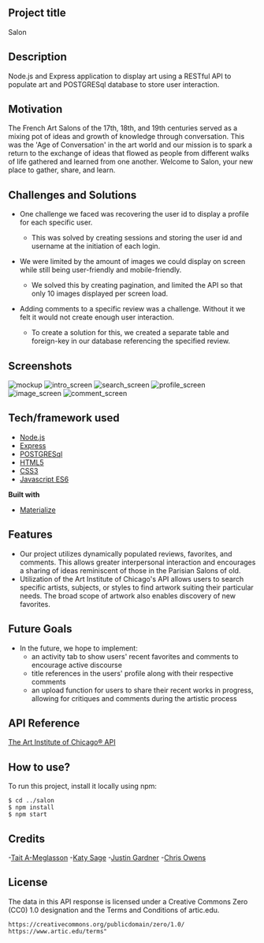 ## Project title
Salon

## Description
Node.js and Express application to display art using a RESTful API to populate art and POSTGRESql database to store user interaction.

## Motivation
The French Art Salons of the 17th, 18th, and 19th centuries served as a mixing pot of ideas and growth of knowledge through conversation. This was the 'Age of Conversation' in the art world and our mission is to spark a return to the exchange of ideas that flowed as people from different walks of life gathered and learned from one another. Welcome to Salon, your new place to gather, share, and learn.

## Challenges and Solutions
- One challenge we faced was recovering the user id to display a profile for each specific user.
    - This was solved by creating sessions and storing the user id and username at the initiation of each login. 
    
- We were limited by the amount of images we could display on screen while still being user-friendly and mobile-friendly.
    - We solved this by creating pagination, and limited the API so that only 10 images displayed per screen load.

- Adding comments to a specific review was a challenge. Without it we felt it would not create enough user interaction.
    - To create a solution for this, we created a separate table and foreign-key in our database referencing the specified review.

## Screenshots
![mockup](public/images/salon-mockup2.png)
![intro_screen](public/images/login-screenshot.png)
![search_screen](public/images/search-screenshot.png)
![profile_screen](public/images/favorite-screenshot.png)
![image_screen](public/images/image-screenshot.png)
![comment_screen](public/images/comments-screenshot.png)

## Tech/framework used
- [Node.js](https://expressjs.com/)
- [Express](https://nodejs.org/en/)
- [POSTGRESql](https://www.postgresql.org/)
- [HTML5](https://developer.mozilla.org/en-US/docs/Web/Guide/HTML/HTML5)
- [CSS3](https://developer.mozilla.org/en-US/docs/Archive/CSS3)
- [Javascript ES6](https://www.javascript.com/)

<b>Built with</b>
- [Materialize](https://materializecss.com/)

## Features
- Our project utilizes dynamically populated reviews, favorites, and comments. This allows greater interpersonal interaction and encourages a sharing of ideas reminiscent of those in the Parisian Salons of old. 
- Utilization of the Art Institute of Chicago's API allows users to search specific artists, subjects, or styles to find artwork suiting their particular needs. The broad scope of artwork also enables discovery of new favorites. 

## Future Goals
- In the future, we hope to implement:
    + an activity tab to show users' recent favorites and comments to encourage active discourse
    + title references in the users' profile along with their respective comments
    + an upload function for users to share their recent works in progress, allowing for critiques and comments during the artistic process

## API Reference

<a href="https://api.artic.edu/docs/">The Art Institute of Chicago® API</a>
<!-- ## Tests
Describe and show how to run the tests with code examples. -->

## How to use?
To run this project, install it locally using npm:

```
$ cd ../salon
$ npm install
$ npm start
```
<!-- ## Contribute

Let people know how they can contribute into your project. A [contributing guideline](https://github.com/zulip/zulip-electron/blob/master/CONTRIBUTING.md) will be a big plus. -->

## Credits
-<a href="https://github.com/TaitLoughridge">Tait A-Meglasson</a>
-<a href="https://github.com/KatySage">Katy Sage</a>
-<a href="https://github.com/JustinSGardner">Justin Gardner</a>
-<a href="https://github.com/chrisowensdev">Chris Owens</a>

## License
The data in this API response is licensed under a Creative Commons Zero (CC0) 1.0 designation and the Terms and Conditions of artic.edu.

    https://creativecommons.org/publicdomain/zero/1.0/
    https://www.artic.edu/terms"